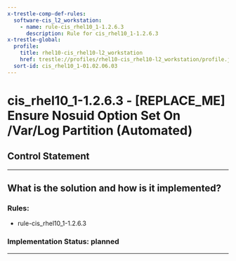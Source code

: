 ```yaml
---
x-trestle-comp-def-rules:
  software-cis_l2_workstation:
    - name: rule-cis_rhel10_1-1.2.6.3
      description: Rule for cis_rhel10_1-1.2.6.3
x-trestle-global:
  profile:
    title: rhel10-cis_rhel10-l2_workstation
    href: trestle://profiles/rhel10-cis_rhel10-l2_workstation/profile.json
  sort-id: cis_rhel10_1-01.02.06.03
---
```


# cis_rhel10_1-1.2.6.3 - \[REPLACE_ME\] Ensure Nosuid Option Set On /Var/Log Partition (Automated)

## Control Statement

______________________________________________________________________

## What is the solution and how is it implemented?

<!-- For implementation status enter one of: implemented, partial, planned, alternative, not-applicable -->

<!-- Note that the list of rules under ### Rules: is read-only and changes will not be captured after assembly to JSON -->

<!-- Add control implementation description here for control: cis_rhel10_1-1.2.6.3 -->

### Rules:

  - rule-cis_rhel10_1-1.2.6.3

### Implementation Status: planned

______________________________________________________________________
